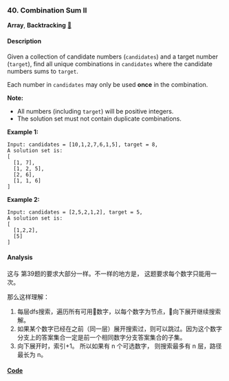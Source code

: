 ### 40. Combination Sum II

**Array**, **Backtracking**    [🧡](https://leetcode.com/problems/combination-sum-ii)    

#### Description

Given a collection of candidate numbers (`candidates`) and a target number (`target`), find all unique combinations in `candidates` where the candidate numbers sums to `target`.

Each number in `candidates` may only be used **once** in the combination.

**Note:**
- All numbers (including `target`) will be positive integers.
- The solution set must not contain duplicate combinations.

**Example 1:**

```
Input: candidates = [10,1,2,7,6,1,5], target = 8,
A solution set is:
[
  [1, 7],
  [1, 2, 5],
  [2, 6],
  [1, 1, 6]
]
```

**Example 2:**

```
Input: candidates = [2,5,2,1,2], target = 5,
A solution set is:
[
  [1,2,2],
  [5]
]
```

#### Analysis

这与 第39题的要求大部分一样。不一样的地方是， 这题要求每个数字只能用一次。

那么这样理解：

1. 每层dfs搜索，遍历所有可用数字，以每个数字为节点，向下展开继续搜索解。
2. 如果某个数字已经在之前（同一层）展开搜索过，则可以跳过。因为这个数字分支上的答案集合一定是前一个相同数字分支答案集合的子集。
3. 向下展开时，索引+1。 所以如果有 n 个可选数字， 则搜索最多有 n 层，路径最长为 n。

#### [Code](../python/40.%20Combination%20Sum%20II.py)
